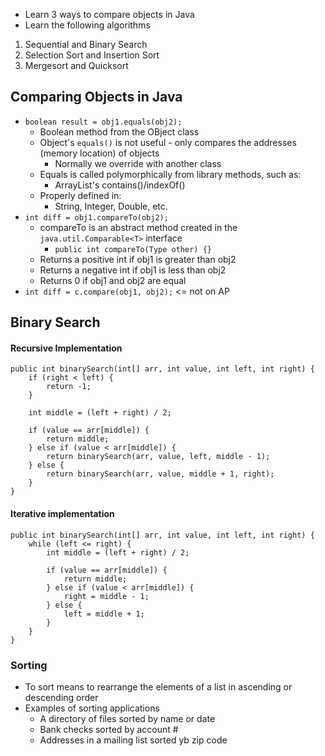  - Learn 3 ways to compare objects in Java
 - Learn the following algorithms
 1) Sequential and Binary Search
 2) Selection Sort and Insertion Sort
 3) Mergesort and Quicksort

## Comparing Objects in Java
- `boolean result = obj1.equals(obj2);`
	- Boolean method from the OBject class
	- Object's `equals()` is not useful - only compares the addresses (memory location) of objects
		- Normally we override with another class
	- Equals is called polymorphically from library methods, such as:
		- ArrayList's contains()/indexOf()
	- Properly defined in:
		- String, Integer, Double, etc.
- `int diff = obj1.compareTo(obj2);`
	- compareTo is an abstract method created in the `java.util.Comparable<T>` interface
		- `public int compareTo(Type other) {}`
	- Returns a positive int if obj1 is greater than obj2
	- Returns a negative int if obj1 is less than obj2
	- Returns 0 if obj1 and obj2 are equal
- `int diff = c.compare(obj1, obj2);` <= not on AP

## Binary Search
#### Recursive Implementation
````
public int binarySearch(int[] arr, int value, int left, int right) {
	if (right < left) {
		return -1;
	}

	int middle = (left + right) / 2;

	if (value == arr[middle]) {
		return middle;
	} else if (value < arr[middle]) {
		return binarySearch(arr, value, left, middle - 1);
	} else {
		return binarySearch(arr, value, middle + 1, right);
	}
}
````

#### Iterative implementation
````
public int binarySearch(int[] arr, int value, int left, int right) {
	while (left <= right) {
		int middle = (left + right) / 2;

		if (value == arr[middle]) {
			return middle;
		} else if (value < arr[middle]) {
			right = middle - 1;
		} else {
			left = middle + 1;
		}
	}
}
````

### Sorting
- To sort means to rearrange the elements of a list in ascending or descending order
- Examples of sorting applications
	- A directory of files sorted by name or date
	- Bank checks sorted by account #
	- Addresses in a mailing list sorted yb zip code
